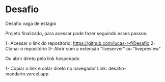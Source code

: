 # Desafio
Desafio vaga de estagio

Projeto finalizado, para acessar pode fazer seguindo esses passos:

1- Acessar o link do repositório: https://github.com/lucas-r-f/Desafio
2- Clonar o repositório
3- Abrir com a extensão "liveserver" ou "livepreview"

Ou abrir direto pelo link hospedado 

1- Copiar o link e colar direto no navegador
Link: desafio-mandarin.vercel.app
